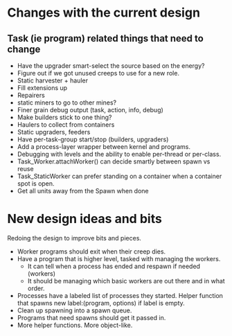 # Changes with the current design

## Task (ie program) related things that need to change

* Have the upgrader smart-select the source based on the energy?
* Figure out if we got unused creeps to use for a new role.
* Static harvester + hauler
* Fill extensions up
* Repairers
* static miners to go to other mines?
* Finer grain debug output (task, action, info, debug)
* Make builders stick to one thing?
* Haulers to collect from containers
* Static upgraders, feeders
* Have per-task-group start/stop (builders, upgraders)
* Add a process-layer wrapper between kernel and programs.
* Debugging with levels and the ability to enable per-thread or per-class.
* Task_Worker.attachWorker() can decide smartly between spawn vs reuse
* Task_StaticWorker can prefer standing on a container when a container spot is open.
* Get all units away from the Spawn when done

# New design ideas and bits

Redoing the design to improve bits and pieces.

* Worker programs should exit when their creep dies.
* Have a program that is higher level, tasked with managing the workers.
  * It can tell when a process has ended and respawn if needed (workers)
  * It should be managing which basic workers are out there and in what order.
* Processes have a labeled list of processes they started. Helper function that spawns new label:(program, options) if label is empty.
* Clean up spawning into a spawn queue.
* Programs that need spawns should get it passed in.
* More helper functions. More object-like.

